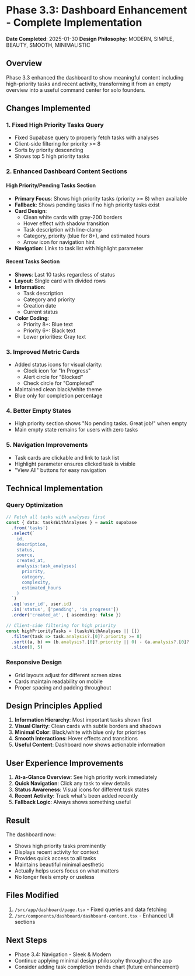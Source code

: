 # Phase 3.3: Dashboard Enhancement - Complete Implementation

**Date Completed**: 2025-01-30
**Design Philosophy**: MODERN, SIMPLE, BEAUTY, SMOOTH, MINIMALISTIC

## Overview
Phase 3.3 enhanced the dashboard to show meaningful content including high-priority tasks and recent activity, transforming it from an empty overview into a useful command center for solo founders.

## Changes Implemented

### 1. **Fixed High Priority Tasks Query**
- Fixed Supabase query to properly fetch tasks with analyses
- Client-side filtering for priority >= 8
- Sorts by priority descending
- Shows top 5 high priority tasks

### 2. **Enhanced Dashboard Content Sections**

#### High Priority/Pending Tasks Section
- **Primary Focus**: Shows high priority tasks (priority >= 8) when available
- **Fallback**: Shows pending tasks if no high priority tasks exist
- **Card Design**:
  - Clean white cards with gray-200 borders
  - Hover effect with shadow transition
  - Task description with line-clamp
  - Category, priority (blue for 8+), and estimated hours
  - Arrow icon for navigation hint
- **Navigation**: Links to task list with highlight parameter

#### Recent Tasks Section
- **Shows**: Last 10 tasks regardless of status
- **Layout**: Single card with divided rows
- **Information**: 
  - Task description
  - Category and priority
  - Creation date
  - Current status
- **Color Coding**:
  - Priority 8+: Blue text
  - Priority 6+: Black text
  - Lower priorities: Gray text

### 3. **Improved Metric Cards**
- Added status icons for visual clarity:
  - Clock icon for "In Progress"
  - Alert circle for "Blocked"
  - Check circle for "Completed"
- Maintained clean black/white theme
- Blue only for completion percentage

### 4. **Better Empty States**
- High priority section shows "No pending tasks. Great job!" when empty
- Main empty state remains for users with zero tasks

### 5. **Navigation Improvements**
- Task cards are clickable and link to task list
- Highlight parameter ensures clicked task is visible
- "View All" buttons for easy navigation

## Technical Implementation

### Query Optimization
```typescript
// Fetch all tasks with analyses first
const { data: tasksWithAnalyses } = await supabase
  .from('tasks')
  .select(`
    id,
    description,
    status,
    source,
    created_at,
    analysis:task_analyses(
      priority,
      category,
      complexity,
      estimated_hours
    )
  `)
  .eq('user_id', user.id)
  .in('status', ['pending', 'in_progress'])
  .order('created_at', { ascending: false })

// Client-side filtering for high priority
const highPriorityTasks = (tasksWithAnalyses || [])
  .filter(task => task.analysis?.[0]?.priority >= 8)
  .sort((a, b) => (b.analysis?.[0]?.priority || 0) - (a.analysis?.[0]?.priority || 0))
  .slice(0, 5)
```

### Responsive Design
- Grid layouts adjust for different screen sizes
- Cards maintain readability on mobile
- Proper spacing and padding throughout

## Design Principles Applied

1. **Information Hierarchy**: Most important tasks shown first
2. **Visual Clarity**: Clean cards with subtle borders and shadows
3. **Minimal Color**: Black/white with blue only for priorities
4. **Smooth Interactions**: Hover effects and transitions
5. **Useful Content**: Dashboard now shows actionable information

## User Experience Improvements

1. **At-a-Glance Overview**: See high priority work immediately
2. **Quick Navigation**: Click any task to view details
3. **Status Awareness**: Visual icons for different task states
4. **Recent Activity**: Track what's been added recently
5. **Fallback Logic**: Always shows something useful

## Result

The dashboard now:
- Shows high priority tasks prominently
- Displays recent activity for context
- Provides quick access to all tasks
- Maintains beautiful minimal aesthetic
- Actually helps users focus on what matters
- No longer feels empty or useless

## Files Modified
1. `/src/app/dashboard/page.tsx` - Fixed queries and data fetching
2. `/src/components/dashboard/dashboard-content.tsx` - Enhanced UI sections

## Next Steps
- Phase 3.4: Navigation - Sleek & Modern
- Continue applying minimal design philosophy throughout the app
- Consider adding task completion trends chart (future enhancement)